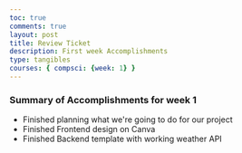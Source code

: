 ```yaml
---
toc: true
comments: true
layout: post
title: Review Ticket
description: First week Accomplishments
type: tangibles
courses: { compsci: {week: 1} }
---
```


### Summary of Accomplishments for week 1
- Finished planning what we're going to do for our project
- Finished Frontend design on Canva
- Finished Backend template with working weather API